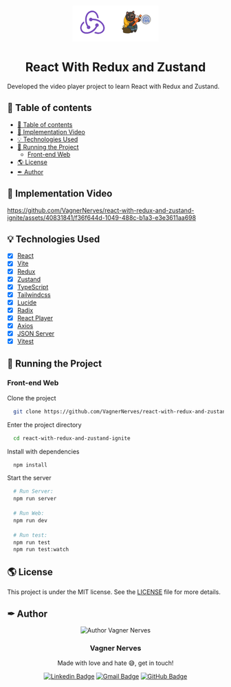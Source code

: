 <p align="center">
  <img width="200px" alt="React With Redux and Zustand" title="React With Redux and Zustand" src="./public/redux-zustand.svg" />

  <h1 align="center">React With Redux and Zustand</h1>

  <!-- <p align="center">
    🔗 <a href="https://URLThisProject.com">https://URLThisProject.com</a> 🔗
  </p> -->

Developed the video player project to learn React with Redux and Zustand.

</p>

## 🧭 Table of contents

- [🧭 Table of contents](#-table-of-contents)
- [🎥 Implementation Video](#-implementation-video)
- [💡 Technologies Used](#-technologies-used)
- [🚀 Running the Project](#-running-the-project)
  - [Front-end Web](#front-end-web)
- [🌎 License](#-license)
- [✒ Author](#-author)

## 🎥 Implementation Video

https://github.com/VagnerNerves/react-with-redux-and-zustand-ignite/assets/40831841/f36f644d-1049-488c-b1a3-e3e3611aa698

<!-- ## 🎨 Layout

Layout developed by [Name](https://www.instagram.com/urlName/)

[![Layout in Figma](https://github.com/VagnerNerves/default-readme/blob/main/assets/layout-in-figma.svg)](https://www.figma.com/files) -->

<!-- ## 👏 Learning and more Implementations

Describe what you learned and implemented in the project. -->

## 💡 Technologies Used

- [x] [React](https://reactjs.org/)
- [x] [Vite](https://vitejs.dev/)
- [x] [Redux](https://redux.js.org/)
- [x] [Zustand](https://github.com/pmndrs/zustand)
- [x] [TypeScript](https://www.typescriptlang.org/)
- [x] [Tailwindcss](https://tailwindcss.com/)
- [x] [Lucide](https://lucide.dev/)
- [x] [Radix](https://www.radix-ui.com/)
- [x] [React Player](https://github.com/cookpete/react-player)
- [x] [Axios](https://axios-http.com/ptbr/)
- [x] [JSON Server](https://github.com/typicode/json-server)
- [x] [Vitest](https://vitest.dev/)

<!-- ## 📂 Folder Structure

```plainText
app
.
├── __tests__
├── android                     # Native android files
├── ios                         # Native ios files
├── src                         # Source files
│   ├── @types                  # Contains all global definitions of types and interfaces
│   ├── assets                  # Contains Js bundles assets. e.g: icons, splash, images etc...
│   ├── components              # Contains all global react components
│   ├── context                 # All contexts
│   ├── constants               # Constants files
│   ├── hooks                   # Cstomized hooks
│   ├── navigation
│   ├── screens
│   ├── services                # Contains external and api services
│   ├── App                     # Aplication entry
.
.
├── index                       # Bundle entry
.
.
└── README.md
``` -->

## 🚀 Running the Project

<!-- ### Back-end

Clone the project

```bash
  git clone https://link-para-o-projeto
```

Enter the project directory

```bash
  cd my-project
```

Install with dependencies

```bash
  npm install
```

Start the server

```bash
  npm run start
``` -->

### Front-end Web

Clone the project

```bash
  git clone https://github.com/VagnerNerves/react-with-redux-and-zustand-ignite.git
```

Enter the project directory

```bash
  cd react-with-redux-and-zustand-ignite
```

Install with dependencies

```bash
  npm install
```

Start the server

```bash
  # Run Server:
  npm run server

  # Run Web:
  npm run dev

  # Run test:
  npm run test
  npm run test:watch
```

<!-- ### Mobile

Clone the project

```bash
  git clone https://link-para-o-projeto
```

Enter the project directory

```bash
  cd my-project
```

Install with dependencies

```bash
  npm install
```

Start the server

```bash
  npx expo start
```

- IOS:

```bash
  npx pod-install && npx react-native run-ios
```

- Android:

```bash
  npx react-native run-android
``` -->

<!-- ## 📝 Routes

[![Run in Postman](https://github.com/VagnerNerves/default-readme/blob/main/assets/run-in-postman.svg)](https://app.getpostman.com/run-collection/link)
[![Run in Insomnia](https://github.com/VagnerNerves/default-readme/blob/main/assets/run-in-insomnia.svg)](https://insomnia.rest/run/?label=NAMEPROJECT&uri=LINK) -->

## 🌎 License

This project is under the MIT license. See the [LICENSE](https://github.com/VagnerNerves/react-with-redux-and-zustand-ignite/blob/main/LICENSE) file for more details.

## ✒ Author

<p align="center">
  <img width="200px" alt="Author Vagner Nerves" title="Author Vagner Nerves" src="https://github.com/VagnerNerves/default-readme/blob/main/assets/VagnerNerves.svg" />

  <h3 align="center">Vagner Nerves</h3>

  <p align="center">
    Made with love and hate 😅, get in touch!
  </p>
</p>

<div align="center">

[![Linkedin Badge](https://img.shields.io/badge/-LinkedIn-1f6feb?style=flat-square&logo=Linkedin&logoColor=white&link=https://www.linkedin.com/in/vagnernervessantos/)](https://www.linkedin.com/in/vagnernervessantos/)
[![Gmail Badge](https://img.shields.io/badge/-vagnernervessantos@gmail.com-1f6feb?style=flat-square&logo=Gmail&logoColor=white&link=mailto:vagnernervessantos@gmail.com)](mailto:vagnernervessantos@gmail.com)
[![GitHub Badge](https://img.shields.io/badge/-GitHub-1f6feb?style=flat-square&logo=GitHub&logoColor=white&link=https://github.com/VagnerNerves)](https://github.com/VagnerNerves)

</div>

<!-- #Comando para rodar
npm run dev

#Comando para teste
npm run test
npm run test:watch

#Comando para roda o server
npm run server -->
